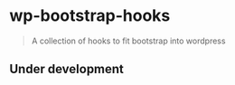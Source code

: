 # wp-bootstrap-hooks
> A collection of hooks to fit bootstrap into wordpress

## Under development

